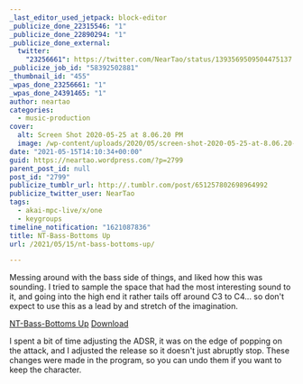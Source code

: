 ```yaml
---
_last_editor_used_jetpack: block-editor
_publicize_done_22315546: "1"
_publicize_done_22890294: "1"
_publicize_done_external:
  twitter:
    "23256661": https://twitter.com/NearTao/status/1393569509504475137
_publicize_job_id: "58392502881"
_thumbnail_id: "455"
_wpas_done_23256661: "1"
_wpas_done_24391465: "1"
author: neartao
categories:
  - music-production
cover:
  alt: Screen Shot 2020-05-25 at 8.06.20 PM
  image: /wp-content/uploads/2020/05/screen-shot-2020-05-25-at-8.06.20-pm.png
date: "2021-05-15T14:10:34+00:00"
guid: https://neartao.wordpress.com/?p=2799
parent_post_id: null
post_id: "2799"
publicize_tumblr_url: http://.tumblr.com/post/651257802698964992
publicize_twitter_user: NearTao
tags:
  - akai-mpc-live/x/one
  - keygroups
timeline_notification: "1621087836"
title: NT-Bass-Bottoms Up
url: /2021/05/15/nt-bass-bottoms-up/

---
```

Messing around with the bass side of things, and liked how this was sounding. I tried to sample the space that had the most interesting sound to it, and going into the high end it rather tails off around C3 to C4... so don't expect to use this as a lead by and stretch of the imagination.

[NT-Bass-Bottoms Up](/wp-content/uploads/2021/05/nt-bass-bottoms-up.zip) [Download](/wp-content/uploads/2021/05/nt-bass-bottoms-up.zip)

I spent a bit of time adjusting the ADSR, it was on the edge of popping on the attack, and I adjusted the release so it doesn't just abruptly stop. These changes were made in the program, so you can undo them if you want to keep the character.

